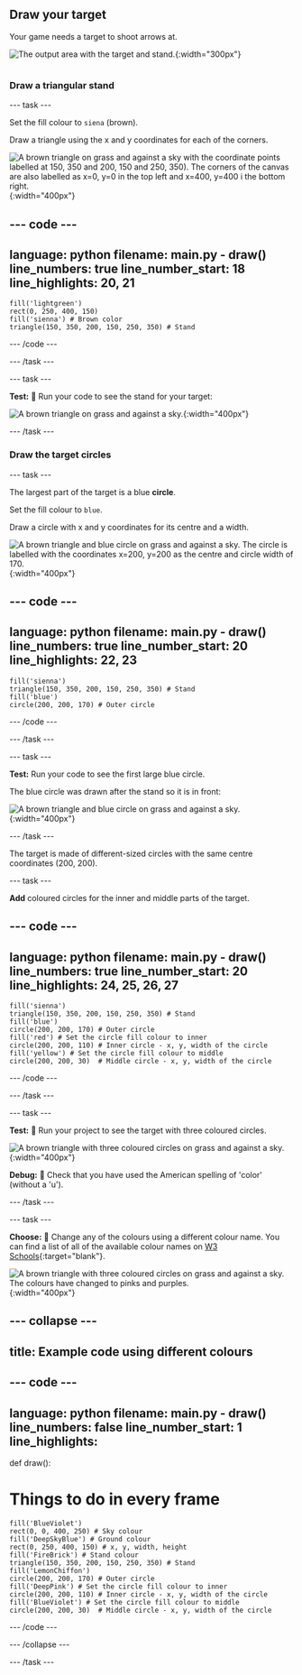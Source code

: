 ## Draw your target

<div style="display: flex; flex-wrap: wrap">
<div style="flex-basis: 200px; flex-grow: 1; margin-right: 15px;">
Your game needs a target to shoot arrows at.
</div>
<div>

![The output area with the target and stand.](images/three-circles.png){:width="300px"}

</div>
</div>

### Draw a triangular stand

--- task ---

Set the fill colour to `siena` (brown). 

Draw a triangle using the x and y coordinates for each of the corners.

![A brown triangle on grass and against a sky with the coordinate points labelled at 150, 350 and 200, 150 and 250, 350). The corners of the canvas are also labelled as x=0, y=0 in the top left and x=400, y=400 i the bottom right.](images/stand_coords.png){:width="400px"}

--- code ---
---
language: python
filename: main.py - draw()
line_numbers: true
line_number_start: 18
line_highlights: 20, 21
---
    fill('lightgreen')
    rect(0, 250, 400, 150) 
    fill('sienna') # Brown color
    triangle(150, 350, 200, 150, 250, 350) # Stand 

--- /code ---

--- /task ---

--- task ---

**Test:** 🔄 Run your code to see the stand for your target: 

![A brown triangle on grass and against a sky.](images/target-stand.png){:width="400px"}

--- /task ---

### Draw the target circles

--- task ---

The largest part of the target is a blue **circle**.

Set the fill colour to `blue`. 

Draw a circle with x and y coordinates for its centre and a width. 

![A brown triangle and blue circle on grass and against a sky. The circle is labelled with the coordinates x=200, y=200 as the centre and circle width of 170.](images/circle-coords.png){:width="400px"}

--- code ---
---
language: python
filename: main.py - draw()
line_numbers: true
line_number_start: 20
line_highlights: 22, 23
---

    fill('sienna') 
    triangle(150, 350, 200, 150, 250, 350) # Stand 
    fill('blue')
    circle(200, 200, 170) # Outer circle 
  
--- /code ---

--- /task ---

--- task ---

**Test:** Run your code to see the first large blue circle. 

The blue circle was drawn after the stand so it is in front:

![A brown triangle and blue circle on grass and against a sky.](images/blue-circle.png){:width="400px"}

--- /task ---

The target is made of different-sized circles with the same centre coordinates (200, 200). 

--- task ---

**Add** coloured circles for the inner and middle parts of the target. 

--- code ---
---
language: python
filename: main.py - draw()
line_numbers: true
line_number_start: 20
line_highlights: 24, 25, 26, 27
---
    
    fill('sienna') 
    triangle(150, 350, 200, 150, 250, 350) # Stand 
    fill('blue')
    circle(200, 200, 170) # Outer circle 
    fill('red') # Set the circle fill colour to inner 
    circle(200, 200, 110) # Inner circle - x, y, width of the circle 
    fill('yellow') # Set the circle fill colour to middle      
    circle(200, 200, 30)  # Middle circle - x, y, width of the circle 
  
--- /code ---

--- /task ---

--- task ---

**Test:** 🔄 Run your project to see the target with three coloured circles. 

![A brown triangle with three coloured circles on grass and against a sky.](images/three-circles.png){:width="400px"}

**Debug:** 🐞 Check that you have used the American spelling of 'color' (without a 'u').

--- /task ---

--- task ---

**Choose:** 💭 Change any of the colours using a different colour name. You can find a list of all of the available colour names on [W3 Schools](https://www.w3schools.com/colors/colors_names.asp){:target="blank"}. 

![A brown triangle with three coloured circles on grass and against a sky. The colours have changed to pinks and purples.](images/alternative-colours.png){:width="400px"}

--- collapse ---
---
title: Example code using different colours
---

--- code ---
---
language: python
filename: main.py - draw()
line_numbers: false
line_number_start: 1
line_highlights: 
---
    
def draw():
# Things to do in every frame
    fill('BlueViolet')
    rect(0, 0, 400, 250) # Sky colour
    fill('DeepSkyBlue') # Ground colour
    rect(0, 250, 400, 150) # x, y, width, height
    fill('FireBrick') # Stand colour
    triangle(150, 350, 200, 150, 250, 350) # Stand
    fill('LemonChiffon')
    circle(200, 200, 170) # Outer circle
    fill('DeepPink') # Set the circle fill colour to inner
    circle(200, 200, 110) # Inner circle - x, y, width of the circle
    fill('BlueViolet') # Set the circle fill colour to middle
    circle(200, 200, 30)  # Middle circle - x, y, width of the circle
  
--- /code ---

--- /collapse ---


--- /task ---



